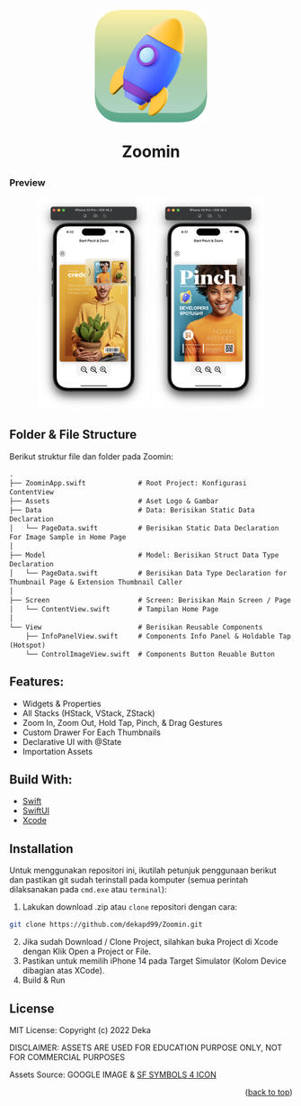 <!-- ABOUT THE PROJECT -->
<h1 align="center">
  <br>
    <a href="#" target="_blank"><img src="Zoomin.png" width="200"></a>
  <br>
  <p>Zoomin</p>
</h1>

### Preview
<p align="center">
  <a href="#" target="_blank"><img src="1.png" width="200"></a>
  <a href="#" target="_blank"><img src="2.png" width="200"></a>
</p>

<!-- ABOUT THE FILE & FOLDER STRUCTURE -->
## Folder & File Structure
Berikut struktur file dan folder pada Zoomin:

    .
    ├── ZoominApp.swift             # Root Project: Konfigurasi ContentView
    ├── Assets                      # Aset Logo & Gambar
    ├── Data                        # Data: Berisikan Static Data Declaration
    │   └── PageData.swift          # Berisikan Static Data Declaration For Image Sample in Home Page
    │
    ├── Model                       # Model: Berisikan Struct Data Type Declaration 
    │   └── PageData.swift          # Berisikan Data Type Declaration for Thumbnail Page & Extension Thumbnail Caller
    │
    ├── Screen                      # Screen: Berisikan Main Screen / Page
    │   └── ContentView.swift       # Tampilan Home Page
    │
    └── View                        # Berisikan Reusable Components
        ├── InfoPanelView.swift     # Components Info Panel & Holdable Tap (Hotspot)
        └── ControlImageView.swift  # Components Button Reuable Button

<!-- List of Features -->
## Features:

* Widgets & Properties
* All Stacks (HStack, VStack, ZStack)
* Zoom In, Zoom Out, Hold Tap, Pinch, & Drag Gestures
* Custom Drawer For Each Thumbnails
* Declarative UI with @State
* Importation Assets

<!-- Used Tools -->
## Build With:

* [Swift](https://www.swift.org/documentation/)
* [SwiftUI](https://developer.apple.com/documentation/swiftui/)
* [Xcode](https://developer.apple.com/xcode/)

<!-- How to Install -->
## Installation
Untuk menggunakan repositori ini, ikutilah petunjuk penggunaan berikut dan pastikan git sudah terinstall pada komputer (semua perintah dilaksanakan pada `cmd.exe` atau `terminal`):

1. Lakukan download .zip atau `clone` repositori dengan cara:
```bash
git clone https://github.com/dekapd99/Zoomin.git
```

2. Jika sudah Download / Clone Project, silahkan buka Project di Xcode dengan Klik Open a Project or File.
3. Pastikan untuk memilih iPhone 14 pada Target Simulator (Kolom Device dibagian atas XCode). 
4. Build & Run

<!-- What Kind of License? -->
## License
MIT License: Copyright (c) 2022 
Deka

DISCLAIMER: ASSETS ARE USED FOR EDUCATION PURPOSE ONLY, NOT FOR COMMERCIAL PURPOSES

Assets Source: GOOGLE IMAGE & [SF SYMBOLS 4 ICON](https://developer.apple.com/sf-symbols/)

<p align="right">(<a href="#top">back to top</a>)</p>
